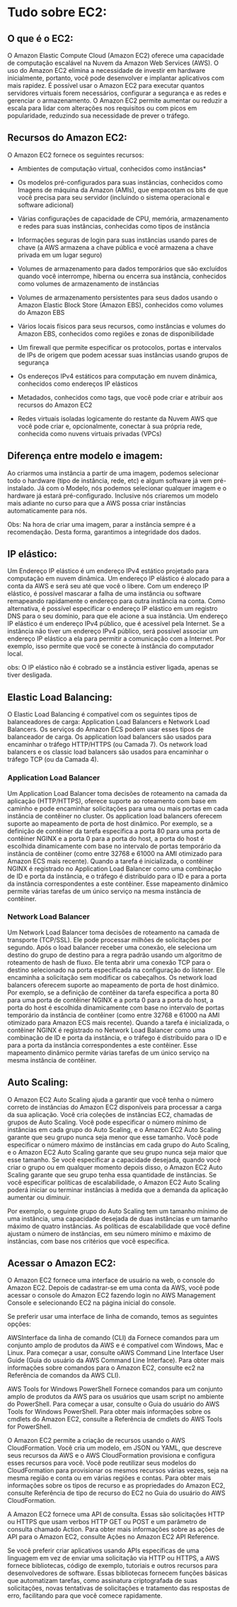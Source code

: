 # Tudo sobre EC2:

## O que é o EC2:
  O Amazon Elastic Compute Cloud (Amazon EC2) oferece uma capacidade de computação escalável na Nuvem da Amazon Web Services (AWS). O uso do Amazon EC2 elimina a necessidade de investir em hardware inicialmente, portanto, você pode desenvolver e implantar aplicativos com mais rapidez. É possível usar o Amazon EC2 para executar quantos servidores virtuais forem necessários, configurar a segurança e as redes e gerenciar o armazenamento. O Amazon EC2 permite aumentar ou reduzir a escala para lidar com alterações nos requisitos ou com picos em popularidade, reduzindo sua necessidade de prever o tráfego.
  
## Recursos do Amazon EC2:
O Amazon EC2 fornece os seguintes recursos:

* Ambientes de computação virtual, conhecidos como instâncias*

* Os modelos pré-configurados para suas instâncias, conhecidos como Imagens de máquina da Amazon (AMIs), que empacotam os bits de que você precisa para seu servidor (incluindo o sistema operacional e software adicional)

* Várias configurações de capacidade de CPU, memória, armazenamento e redes para suas instâncias, conhecidas como tipos de instância

* Informações seguras de login para suas instâncias usando pares de chave (a AWS armazena a chave pública e você armazena a chave privada em um lugar seguro)

* Volumes de armazenamento para dados temporários que são excluídos quando você interrompe, hiberna ou encerra sua instância, conhecidos como volumes de armazenamento de instâncias

* Volumes de armazenamento persistentes para seus dados usando o Amazon Elastic Block Store (Amazon EBS), conhecidos como volumes do Amazon EBS

* Vários locais físicos para seus recursos, como instâncias e volumes do Amazon EBS, conhecidos como regiões e zonas de disponibilidade

* Um firewall que permite especificar os protocolos, portas e intervalos de IPs de origem que podem acessar suas instâncias usando grupos de segurança

* Os endereços IPv4 estáticos para computação em nuvem dinâmica, conhecidos como endereços IP elásticos

* Metadados, conhecidos como tags, que você pode criar e atribuir aos recursos do Amazon EC2

* Redes virtuais isoladas logicamente do restante da Nuvem AWS que você pode criar e, opcionalmente, conectar à sua própria rede, conhecida como nuvens virtuais privadas (VPCs)

## Diferença entre modelo e imagem:
Ao criarmos uma instância a partir de uma imagem, podemos selecionar todo o hardware (tipo de instância, rede, etc) e algum software já vem pré-instalado. Já com o Modelo, nós podemos selecionar qualquer imagem e o hardware já estará pré-configurado. Inclusive nós criaremos um modelo mais adiante no curso para que a AWS possa criar instâncias automaticamente para nós.

Obs: Na hora de criar uma imagem, parar a instância sempre é a recomendação. Desta forma, garantimos a integridade dos dados.

## IP elástico:
Um Endereço IP elástico é um endereço IPv4 estático projetado para computação em nuvem dinâmica. Um endereço IP elástico é alocado para a conta da AWS e será seu até que você o libere. Com um endereço IP elástico, é possível mascarar a falha de uma instância ou software remapeando rapidamente o endereço para outra instância na conta. Como alternativa, é possível especificar o endereço IP elástico em um registro DNS para o seu domínio, para que ele acione a sua instância. Um endereço IP elástico é um endereço IPv4 público, que é acessível pela Internet. Se a instância não tiver um endereço IPv4 público, será possível associar um endereço IP elástico a ela para permitir a comunicação com a Internet. Por exemplo, isso permite que você se conecte à instância do computador local.

obs: O IP elástico não é cobrado se a instância estiver ligada, apenas se tiver desligada.

## Elastic Load Balancing: 
O Elastic Load Balancing é compatível com os seguintes tipos de balanceadores de carga: Application Load Balancers e Network Load Balancers. Os serviços do Amazon ECS podem usar esses tipos de balanceador de carga. Os application load balancers são usados para encaminhar o tráfego HTTP/HTTPS (ou Camada 7). Os network load balancers e os classic load balancers são usados para encaminhar o tráfego TCP (ou da Camada 4).

### Application Load Balancer
Um Application Load Balancer toma decisões de roteamento na camada da aplicação (HTTP/HTTPS), oferece suporte ao roteamento com base em caminho e pode encaminhar solicitações para uma ou mais portas em cada instância de contêiner no cluster. Os application load balancers oferecem suporte ao mapeamento de porta de host dinâmico. Por exemplo, se a definição de contêiner da tarefa especifica a porta 80 para uma porta de contêiner NGINX e a porta 0 para a porta do host, a porta do host é escolhida dinamicamente com base no intervalo de portas temporário da instância de contêiner (como entre 32768 e 61000 na AMI otimizado para Amazon ECS mais recente). Quando a tarefa é inicializada, o contêiner NGINX é registrado no Application Load Balancer como uma combinação de ID e porta da instância, e o tráfego é distribuído para o ID e para a porta da instância correspondentes a este contêiner. Esse mapeamento dinâmico permite várias tarefas de um único serviço na mesma instância de contêiner.

### Network Load Balancer
Um Network Load Balancer toma decisões de roteamento na camada de transporte (TCP/SSL). Ele pode processar milhões de solicitações por segundo. Após o load balancer receber uma conexão, ele seleciona um destino do grupo de destino para a regra padrão usando um algoritmo de roteamento de hash de fluxo. Ele tenta abrir uma conexão TCP para o destino selecionado na porta especificada na configuração do listener. Ele encaminha a solicitação sem modificar os cabeçalhos. Os network load balancers oferecem suporte ao mapeamento de porta de host dinâmico. Por exemplo, se a definição de contêiner da tarefa especifica a porta 80 para uma porta de contêiner NGINX e a porta 0 para a porta do host, a porta do host é escolhida dinamicamente com base no intervalo de portas temporário da instância de contêiner (como entre 32768 e 61000 na AMI otimizado para Amazon ECS mais recente). Quando a tarefa é inicializada, o contêiner NGINX é registrado no Network Load Balancer como uma combinação de ID e porta da instância, e o tráfego é distribuído para o ID e para a porta da instância correspondentes a este contêiner. Esse mapeamento dinâmico permite várias tarefas de um único serviço na mesma instância de contêiner.

## Auto Scaling:
O Amazon EC2 Auto Scaling ajuda a garantir que você tenha o número correto de instâncias do Amazon EC2 disponíveis para processar a carga da sua aplicação. Você cria coleções de instâncias EC2, chamadas de grupos de Auto Scaling. Você pode especificar o número mínimo de instâncias em cada grupo do Auto Scaling, e o Amazon EC2 Auto Scaling garante que seu grupo nunca seja menor que esse tamanho. Você pode especificar o número máximo de instâncias em cada grupo do Auto Scaling, e o Amazon EC2 Auto Scaling garante que seu grupo nunca seja maior que esse tamanho. Se você especificar a capacidade desejada, quando você criar o grupo ou em qualquer momento depois disso, o Amazon EC2 Auto Scaling garante que seu grupo tenha essa quantidade de instâncias. Se você especificar políticas de escalabilidade, o Amazon EC2 Auto Scaling poderá iniciar ou terminar instâncias à medida que a demanda da aplicação aumentar ou diminuir.

Por exemplo, o seguinte grupo do Auto Scaling tem um tamanho mínimo de uma instância, uma capacidade desejada de duas instâncias e um tamanho máximo de quatro instâncias. As políticas de escalabilidade que você define ajustam o número de instâncias, em seu número mínimo e máximo de instâncias, com base nos critérios que você especifica.

## Acessar o Amazon EC2:
  O Amazon EC2 fornece uma interface de usuário na web, o console do Amazon EC2. Depois de cadastrar-se em uma conta da AWS, você pode acessar o console do Amazon EC2 fazendo login no AWS Management Console e selecionando EC2 na página inicial do console.

Se preferir usar uma interface de linha de comando, temos as seguintes opções:

AWSInterface da linha de comando (CLI) da
  Fornece comandos para um conjunto amplo de produtos da AWS e é compatível com Windows, Mac e Linux. Para começar a usar, consulte oAWS Command Line Interface User Guide (Guia do usuário da AWS Command Line Interface). Para obter mais informações sobre comandos para o Amazon EC2, consulte ec2 na Referência de comandos da AWS CLI).

AWS Tools for Windows PowerShell
  Fornece comandos para um conjunto amplo de produtos da AWS para os usuários que usam script no ambiente do PowerShell. Para começar a usar, consulte o Guia do usuário do AWS Tools for Windows PowerShell. Para obter mais informações sobre os cmdlets do Amazon EC2, consulte a Referência de cmdlets do AWS Tools for PowerShell.

  O Amazon EC2 permite a criação de recursos usando o AWS CloudFormation. Você cria um modelo, em JSON ou YAML, que descreve seus recursos da AWS e o AWS CloudFormation provisiona e configura esses recursos para você. Você pode reutilizar seus modelos do CloudFormation para provisionar os mesmos recursos várias vezes, seja na mesma região e conta ou em várias regiões e contas. Para obter mais informações sobre os tipos de recurso e as propriedades do Amazon EC2, consulte Referência de tipo de recurso do EC2 no Guia do usuário do AWS CloudFormation.

  A Amazon EC2 fornece uma API de consulta. Essas são solicitações HTTP ou HTTPS que usam verbos HTTP GET ou POST e um parâmetro de consulta chamado Action. Para obter mais informações sobre as ações de API para o Amazon EC2, consulte Ações no Amazon EC2 API Reference.

  Se você preferir criar aplicativos usando APIs específicas de uma linguagem em vez de enviar uma solicitação via HTTP ou HTTPS, a AWS fornece bibliotecas, código de exemplo, tutoriais e outros recursos para desenvolvedores de software. Essas bibliotecas fornecem funções básicas que automatizam tarefas, como assinatura criptografada de suas solicitações, novas tentativas de solicitações e tratamento das respostas de erro, facilitando para que você comece rapidamente.
